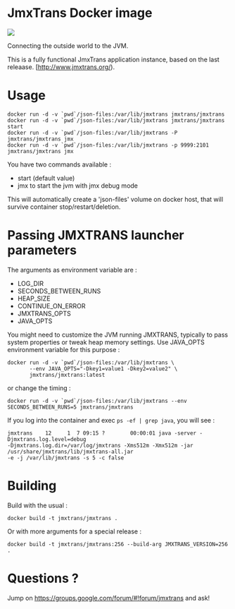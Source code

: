 # JmxTrans Docker image

<img src="http://www.jmxtrans.org/assets/img/jmxtrans-logo.gif"/>

Connecting the outside world to the JVM.

This is a fully functional JmxTrans application instance, based on the last releaase.
[http://www.jmxtrans.org/).


# Usage

```
docker run -d -v `pwd`/json-files:/var/lib/jmxtrans jmxtrans/jmxtrans 
docker run -d -v `pwd`/json-files:/var/lib/jmxtrans jmxtrans/jmxtrans start 
docker run -d -v `pwd`/json-files:/var/lib/jmxtrans -P jmxtrans/jmxtrans jmx
docker run -d -v `pwd`/json-files:/var/lib/jmxtrans -p 9999:2101 jmxtrans/jmxtrans jmx
```

You have two commands available :
* start (default value)  
* jmx to start the jvm with jmx debug mode

This will automatically create a 'json-files' volume on docker host, that will survive container stop/restart/deletion. 

# Passing JMXTRANS launcher parameters

The arguments as environment variable are :
* LOG_DIR
* SECONDS_BETWEEN_RUNS
* HEAP_SIZE
* CONTINUE_ON_ERROR
* JMXTRANS_OPTS
* JAVA_OPTS

You might need to customize the JVM running JMXTRANS, typically to pass system properties or tweak heap memory settings. 
Use JAVA_OPTS environment variable for this purpose :

```
docker run -d -v `pwd`/json-files:/var/lib/jmxtrans \  
       --env JAVA_OPTS="-Dkey1=value1 -Dkey2=value2" \
       jmxtrans/jmxtrans:latest 
```
 
or change the timing :

```
docker run -d -v `pwd`/json-files:/var/lib/jmxtrans --env SECONDS_BETWEEN_RUNS=5 jmxtrans/jmxtrans 
```

If you log into the container and exec `ps -ef | grep java`, you will see :
```
jmxtrans    12     1  7 09:15 ?        00:00:01 java -server -Djmxtrans.log.level=debug 
-Djmxtrans.log.dir=/var/log/jmxtrans -Xms512m -Xmx512m -jar /usr/share/jmxtrans/lib/jmxtrans-all.jar 
-e -j /var/lib/jmxtrans -s 5 -c false
```

# Building

Build with the usual : 

```
docker build -t jmxtrans/jmxtrans .
```

Or with more arguments for a special release :

```
docker build -t jmxtrans/jmxtrans:256 --build-arg JMXTRANS_VERSION=256 .
```

# Questions ?

Jump on https://groups.google.com/forum/#!forum/jmxtrans and ask!